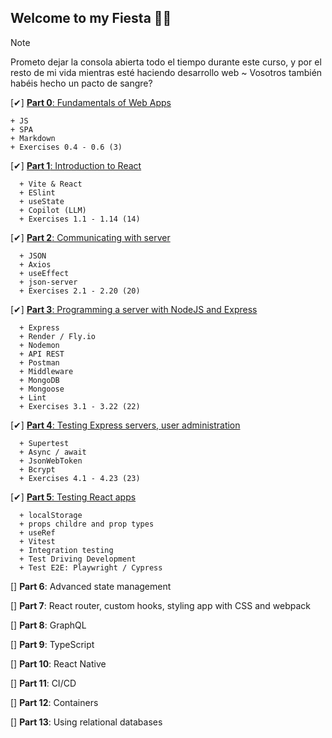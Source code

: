## Welcome to my Fiesta 🐱‍👤
> [!NOTE]
> Prometo dejar la consola abierta todo el tiempo durante este curso, y por el resto de mi vida mientras esté haciendo desarrollo web ~ Vosotros también habéis hecho un pacto de sangre?

  [✔] [**Part 0**: Fundamentals of Web Apps](./parte0/)

    + JS
    + SPA
    + Markdown
    + Exercises 0.4 - 0.6 (3)  

  [✔] [**Part 1**: Introduction to React](./parte1/)

      + Vite & React
      + ESlint
      + useState
      + Copilot (LLM)
      + Exercises 1.1 - 1.14 (14)

  [✔] [**Part 2**: Communicating with server](./parte2/)

      + JSON
      + Axios
      + useEffect
      + json-server
      + Exercises 2.1 - 2.20 (20)

  [✔] [**Part 3**: Programming a server with NodeJS and Express](https://github.com/Deividu44/fullStackOpenPart3)

      + Express
      + Render / Fly.io
      + Nodemon
      + API REST
      + Postman
      + Middleware
      + MongoDB
      + Mongoose
      + Lint
      + Exercises 3.1 - 3.22 (22)

  [✔] [**Part 4**: Testing Express servers, user administration](./parte4/)

      + Supertest
      + Async / await
      + JsonWebToken
      + Bcrypt
      + Exercises 4.1 - 4.23 (23) 

  [✔] [**Part 5**: Testing React apps](./parte5/)

      + localStorage
      + props childre and prop types
      + useRef
      + Vitest
      + Integration testing
      + Test Driving Development
      + Test E2E: Playwright / Cypress
    
  [] **Part 6**: Advanced state management

  [] **Part 7**: React router, custom hooks, styling app with CSS and webpack

  [] **Part 8**: GraphQL

  [] **Part 9**: TypeScript

  [] **Part 10**: React Native

  [] **Part 11**: CI/CD

  [] **Part 12**: Containers

  [] **Part 13**: Using relational databases
